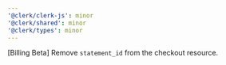 ```yaml
---
'@clerk/clerk-js': minor
'@clerk/shared': minor
'@clerk/types': minor
---
```


[Billing Beta] Remove `statement_id` from the checkout resource.

